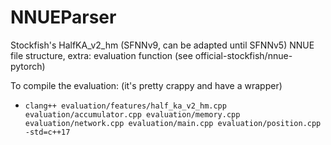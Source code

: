# NNUEParser
Stockfish's HalfKA_v2_hm (SFNNv9, can be adapted until SFNNv5) NNUE file structure, extra: evaluation function (see official-stockfish/nnue-pytorch)

To compile the evaluation: (it's pretty crappy and have a wrapper)
- `clang++ evaluation/features/half_ka_v2_hm.cpp evaluation/accumulator.cpp evaluation/memory.cpp evaluation/network.cpp evaluation/main.cpp evaluation/position.cpp -std=c++17`
